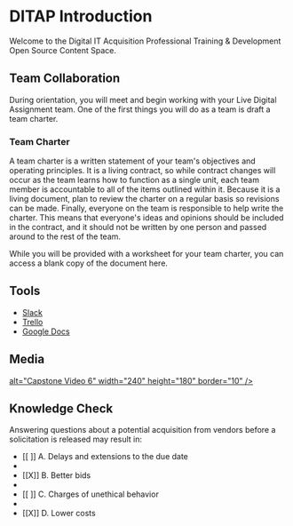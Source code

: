 # DITAP Introduction

Welcome to the Digital IT Acquisition Professional Training & Development Open Source Content Space.

## Team Collaboration
During orientation, you will meet and begin working with your Live Digital Assignment team. One of the first things you will do as a team is draft a team charter.

### Team Charter
A team charter is a written statement of your team's objectives and operating principles. It is a living contract, so while contract changes will occur as the team learns how to function as a single unit, each team member is accountable to all of the items outlined within it. Because it is a living document, plan to review the charter on a regular basis so revisions can be made. Finally, everyone on the team is responsible to help write the charter. This means that everyone's ideas and opinions should be included in the contract, and it should not be written by one person and passed around to the rest of the team.

While you will be provided with a worksheet for your team charter, you can access a blank copy of the document here.

## Tools
- [Slack](https://slack.com/)
- [Trello](https://trello.com/)
- [Google Docs](https://docs.google.com/)

## Media
<a href="https://vimeo.com/1022154693/d2a2842343?ts=0&share=copy
" target="_blank">
alt="Capstone Video 6" width="240" height="180" border="10" /></a>

## Knowledge Check
Answering questions about a potential acquisition from vendors before a solicitation is released may result in:  


- [[ ]] A. Delays and extensions to the due date
- 
- [[X]] B. Better bids
- 
- [[ ]] C. Charges of unethical behavior
- 
- [[X]] D. Lower costs  


